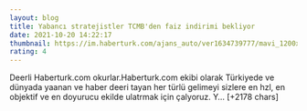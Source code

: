 ```yaml
--- 
layout: blog
title: Yabancı stratejistler TCMB'den faiz indirimi bekliyor
date: 2021-10-20 14:22:17
thumbnail: https://im.haberturk.com/ajans_auto/ver1634739777/mavi_1200x627.jpg
rating: 4
---
```

Deerli Haberturk.com okurlar.Haberturk.com ekibi olarak Türkiyede ve dünyada yaanan ve haber deeri tayan her türlü gelimeyi sizlere en hzl, en objektif ve en doyurucu ekilde ulatrmak için çalyoruz. Y… [+2178 chars]